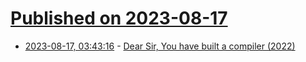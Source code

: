 # [Published on 2023-08-17](index.md)

* [2023-08-17, 03:43:16](https://lobste.rs/s/esnei4/dear_sir_you_have_built_compiler_2022) - [Dear Sir, You have built a compiler (2022)](https://rachit.pl/post/you-have-built-a-compiler/)
